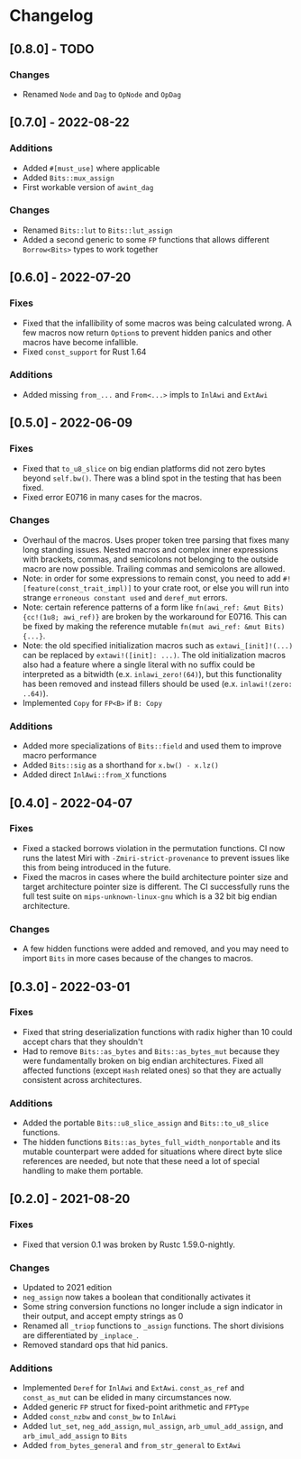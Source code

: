 # Changelog

## [0.8.0] - TODO
### Changes
- Renamed `Node` and `Dag` to `OpNode` and `OpDag`

## [0.7.0] - 2022-08-22
### Additions
- Added `#[must_use]` where applicable
- Added `Bits::mux_assign`
- First workable version of `awint_dag`

### Changes
- Renamed `Bits::lut` to `Bits::lut_assign`
- Added a second generic to some `FP` functions that allows different `Borrow<Bits>` types to work
  together

## [0.6.0] - 2022-07-20
### Fixes
- Fixed that the infallibility of some macros was being calculated wrong. A few macros now return
  `Option`s to prevent hidden panics and other macros have become infallible.
- Fixed `const_support` for Rust 1.64

### Additions
- Added missing `from_...` and `From<...>` impls to `InlAwi` and `ExtAwi`

## [0.5.0] - 2022-06-09
### Fixes
- Fixed that `to_u8_slice` on big endian platforms did not zero bytes beyond `self.bw()`. There was
  a blind spot in the testing that has been fixed.
- Fixed error E0716 in many cases for the macros.

### Changes
- Overhaul of the macros. Uses proper token tree parsing that fixes many long standing issues.
  Nested macros and complex inner expressions with brackets, commas, and semicolons not belonging to
  the outside macro are now possible. Trailing commas and semicolons are allowed.
- Note: in order for some expressions to remain const, you need to add
  `#![feature(const_trait_impl)]` to your crate root, or else you will run into strange
  `erroneous constant used` and `deref_mut` errors.
- Note: certain reference patterns of a form like `fn(awi_ref: &mut Bits) {cc!(1u8; awi_ref)}` are
  broken by the workaround for E0716. This can be fixed by making the reference mutable
  `fn(mut awi_ref: &mut Bits) {...}`.
- Note: the old specified initialization macros such as `extawi_[init]!(...)` can be replaced by
  `extawi!([init]: ...)`. The old initialization macros also had a feature where a single literal
  with no suffix could be interpreted as a bitwidth (e.x. `inlawi_zero!(64)`), but this
  functionality has been removed and instead fillers should be used (e.x. `inlawi!(zero: ..64)`).
- Implemented `Copy` for `FP<B>` if `B: Copy`

### Additions
- Added more specializations of `Bits::field` and used them to improve macro performance
- Added `Bits::sig` as a shorthand for `x.bw() - x.lz()`
- Added direct `InlAwi::from_X` functions

## [0.4.0] - 2022-04-07
### Fixes
- Fixed a stacked borrows violation in the permutation functions. CI now runs the latest Miri with
  `-Zmiri-strict-provenance` to prevent issues like this from being introduced in the future.
- Fixed the macros in cases where the build architecture pointer size and target architecture
  pointer size is different. The CI successfully runs the full test suite on
  `mips-unknown-linux-gnu` which is a 32 bit big endian architecture.

### Changes
- A few hidden functions were added and removed, and you may need to import `Bits` in more cases
  because of the changes to macros.

## [0.3.0] - 2022-03-01
### Fixes
- Fixed that string deserialization functions with radix higher than 10 could accept chars that they
  shouldn't
- Had to remove `Bits::as_bytes` and `Bits::as_bytes_mut` because they were fundamentally broken on
  big endian architectures. Fixed all affected functions (except `Hash` related ones) so that they
  are actually consistent across architectures.

### Additions
- Added the portable `Bits::u8_slice_assign` and `Bits::to_u8_slice` functions.
- The hidden functions `Bits::as_bytes_full_width_nonportable` and its mutable counterpart were
  added for situations where direct byte slice references are needed, but note that these need a lot
  of special handling to make them portable.

## [0.2.0] - 2021-08-20
### Fixes
- Fixed that version 0.1 was broken by Rustc 1.59.0-nightly.

### Changes
- Updated to 2021 edition
- `neg_assign` now takes a boolean that conditionally activates it
- Some string conversion functions no longer include a sign indicator in their output, and accept
  empty strings as 0
- Renamed all `_triop` functions to `_assign` functions. The short divisions are differentiated by
  `_inplace_`.
- Removed standard ops that hid panics.

### Additions
- Implemented `Deref` for `InlAwi` and `ExtAwi`. `const_as_ref` and `const_as_mut` can be elided in
  many circumstances now.
- Added generic `FP` struct for fixed-point arithmetic and `FPType`
- Added `const_nzbw` and `const_bw` to `InlAwi`
- Added `lut_set`, `neg_add_assign`, `mul_assign`, `arb_umul_add_assign`, and `arb_imul_add_assign`
  to `Bits`
- Added `from_bytes_general` and `from_str_general` to `ExtAwi`

